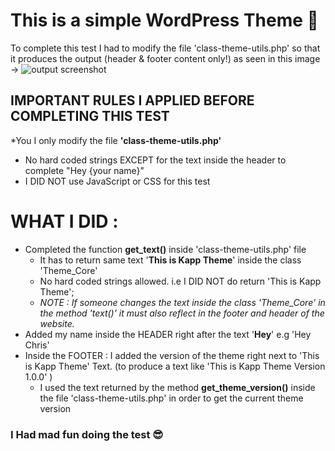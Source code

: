 # This is a simple WordPress Theme :slightly_smiling_face:

To complete this test I had to modify the file 'class-theme-utils.php' so that it produces the output (header & footer content only!) as seen in this image -> 
![output screenshot](../main/output.jpg)


## IMPORTANT RULES I APPLIED BEFORE COMPLETING THIS TEST
*You I only modify the file **'class-theme-utils.php'**
* No hard coded strings EXCEPT for the text inside the header to complete "Hey {your name}"
* I DID NOT use JavaScript or CSS for this test

# WHAT I DID : 
* Completed the function **get_text()** inside 'class-theme-utils.php' file
    * It has to return same text '**This is Kapp Theme**' inside the class 'Theme_Core'
    * No hard coded strings allowed. i.e I DID NOT do return 'This is Kapp Theme';
    * *NOTE : If someone changes the text inside the class 'Theme_Core' in the method 'text()' it must also reflect in the footer and header of the website.*
* Added my name inside the HEADER right after the text '**Hey**' e.g 'Hey Chris'
* Inside the FOOTER : I added the version of the theme right next to 'This is Kapp Theme' Text. (to produce a text like 'This is Kapp Theme Version 1.0.0' )
    * I used the text returned by the method **get_theme_version()** inside the file 'class-theme-utils.php' in order to get the current theme version

### I Had mad fun doing the test :sunglasses:
